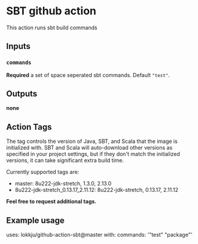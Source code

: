 
# SBT github action

This action runs sbt build commands

## Inputs

### `commands`

**Required** a set of space seperated sbt commands. Default `"test"`.

## Outputs

**none**

## Action Tags

The tag controls the version of Java, SBT, and Scala that the image is initialized with.  SBT and Scala will auto-download other versions as specified in your project settings, but if they don't match the initialized versions, it can take significant extra build time.

Currently supported tags are:
- master: 8u222-jdk-stretch, 1.3.0, 2.13.0
- 8u222-jdk-stretch_0.13.17_2.11.12: 8u222-jdk-stretch, 0.13.17, 2.11.12

__Feel free to request additional tags.__

## Example usage

uses: lokkju/github-action-sbt@master
with:
  commands: '"test" "package"'
